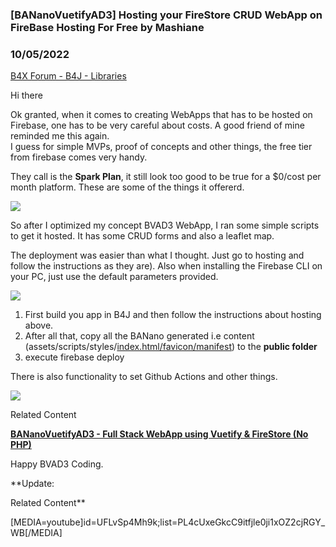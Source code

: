 ### [BANanoVuetifyAD3] Hosting your FireStore CRUD WebApp on FireBase Hosting For Free by Mashiane
### 10/05/2022
[B4X Forum - B4J - Libraries](https://www.b4x.com/android/forum/threads/143033/)

Hi there  
  
Ok granted, when it comes to creating WebApps that has to be hosted on Firebase, one has to be very careful about costs. A good friend of mine reminded me this again.  
I guess for simple MVPs, proof of concepts and other things, the free tier from firebase comes very handy.  
  
They call is the **Spark Plan**, it still look too good to be true for a $0/cost per month platform. These are some of the things it offererd.  
  
![](https://www.b4x.com/android/forum/attachments/133830)  
  
So after I optimized my concept BVAD3 WebApp, I ran some simple scripts to get it hosted. It has some CRUD forms and also a leaflet map.  
  
The deployment was easier than what I thought. Just go to hosting and follow the instructions as they are). Also when installing the Firebase CLI on your PC, just use the default parameters provided.  
  
![](https://www.b4x.com/android/forum/attachments/133831)  
  
1. First build you app in B4J and then follow the instructions about hosting above.  
2. After all that, copy all the BANano generated i.e content (assets/scripts/styles/[index.html/favicon/manifest](http://index.html/favicon/manifest)) to the **public folder**  
3. execute firebase deploy  
  
There is also functionality to set Github Actions and other things.  
  
  
![](https://www.b4x.com/android/forum/attachments/133832)  
  
Related Content  
  
[**BANanoVuetifyAD3 - Full Stack WebApp using Vuetify & FireStore (No PHP)**](https://www.b4x.com/android/forum/threads/mashy-teaches-webapp-website-development-with-bananovuetifyad3-the-new-series.132305/post-880400)  
  
Happy BVAD3 Coding.  
  
**Update:  
  
Related Content**  
  
[MEDIA=youtube]id=UFLvSp4Mh9k;list=PL4cUxeGkcC9itfjle0ji1xOZ2cjRGY\_WB[/MEDIA]
